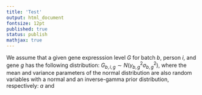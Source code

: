 ```yaml
---
title: 'Test'
output: html_document
fontsize: 12pt
published: true
status: publish
mathjax: true
---
```


We assume that a given gene expresssion level $G$ for batch $b$, person $i$, and gene $g$ has the following distribution: $G_{b,i,g} \sim N(\gamma_{b,g}^2 \sigma^2_{b,g})$, where the mean and variance parameters of the normal distribution are also random variables with a normal and an inverse-gamma prior distribution, respectively: $a$ and
